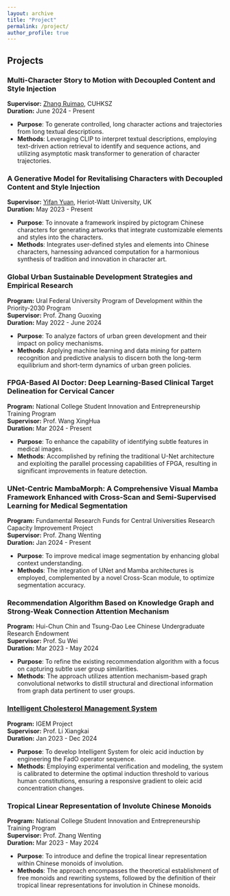 ```yaml
---
layout: archive
title: "Project"
permalink: /project/
author_profile: true
---
```

## Projects

### Multi-Character Story to Motion with Decoupled Content and Style Injection
**Supervisor:** [Zhang Ruimao](http://www.zhangruimao.site/), CUHKSZ  
**Duration:** June 2024 - Present

- **Purpose**: To generate controlled, long character actions and trajectories from long textual descriptions.
- **Methods**: Leveraging CLIP to interpret textual descriptions, employing text-driven action retrieval to identify and sequence actions, and utilizing asymptotic mask transformer to generation of character trajectories.

### A Generative Model for Revitalising Characters with Decoupled Content and Style Injection
**Supervisor:** [Yifan Yuan](https://yuanjames.github.io/), Heriot-Watt University, UK  
**Duration:** May 2023 - Present

- **Purpose**: To innovate a framework inspired by pictogram Chinese characters for generating artworks that integrate customizable elements and styles into the characters.
- **Methods**: Integrates user-defined styles and elements into Chinese characters, harnessing advanced computation for a harmonious synthesis of tradition and innovation in character art.

### Global Urban Sustainable Development Strategies and Empirical Research
**Program:** Ural Federal University Program of Development within the Priority-2030 Program  
**Supervisor:** Prof. Zhang Guoxing  
**Duration:** May 2022 - June 2024

- **Purpose**: To analyze factors of urban green development and their impact on policy mechanisms.
- **Methods**: Applying machine learning and data mining for pattern recognition and predictive analysis to discern both the long-term equilibrium and short-term dynamics of urban green policies.

### FPGA-Based AI Doctor: Deep Learning-Based Clinical Target Delineation for Cervical Cancer
**Program:** National College Student Innovation and Entrepreneurship Training Program  
**Supervisor:** Prof. Wang XingHua  
**Duration:** Mar 2024 - Present

- **Purpose**: To enhance the capability of identifying subtle features in medical images.
- **Methods**: Accomplished by refining the traditional U-Net architecture and exploiting the parallel processing capabilities of FPGA, resulting in significant improvements in feature detection.

### UNet-Centric MambaMorph: A Comprehensive Visual Mamba Framework Enhanced with Cross-Scan and Semi-Supervised Learning for Medical Segmentation
**Program:** Fundamental Research Funds for Central Universities Research Capacity Improvement Project  
**Supervisor:** Prof. Zhang Wenting  
**Duration:** Jan 2024 - Present

- **Purpose**: To improve medical image segmentation by enhancing global context understanding.
- **Methods**: The integration of UNet and Mamba architectures is employed, complemented by a novel Cross-Scan module, to optimize segmentation accuracy.

### Recommendation Algorithm Based on Knowledge Graph and Strong-Weak Connection Attention Mechanism
**Program:** Hui-Chun Chin and Tsung-Dao Lee Chinese Undergraduate Research Endowment  
**Supervisor:** Prof. Su Wei  
**Duration:** Mar 2023 - May 2024

- **Purpose**: To refine the existing recommendation algorithm with a focus on capturing subtle user group similarities.
- **Methods**: The approach utilizes attention mechanism-based graph convolutional networks to distill structural and directional information from graph data pertinent to user groups.

### [Intelligent Cholesterol Management System](https://2023.igem.wiki/lzu-china/)
**Program:** IGEM Project  
**Supervisor:** Prof. Li Xiangkai  
**Duration:** Jan 2023 - Dec 2024

- **Purpose**: To develop Intelligent System for oleic acid induction by engineering the FadO operator sequence.
- **Methods**: Employing experimental verification and modeling, the system is calibrated to determine the optimal induction threshold to various human constitutions, ensuring a responsive gradient to oleic acid concentration changes.

### Tropical Linear Representation of Involute Chinese Monoids
**Program:** National College Student Innovation and Entrepreneurship Training Program  
**Supervisor:** Prof. Zhang Wenting  
**Duration:** Mar 2023 - May 2024

- **Purpose**: To introduce and define the tropical linear representation within Chinese monoids of involution.
- **Methods**: The approach encompasses the theoretical establishment of free monoids and rewriting systems, followed by the definition of their tropical linear representations for involution in Chinese monoids.
